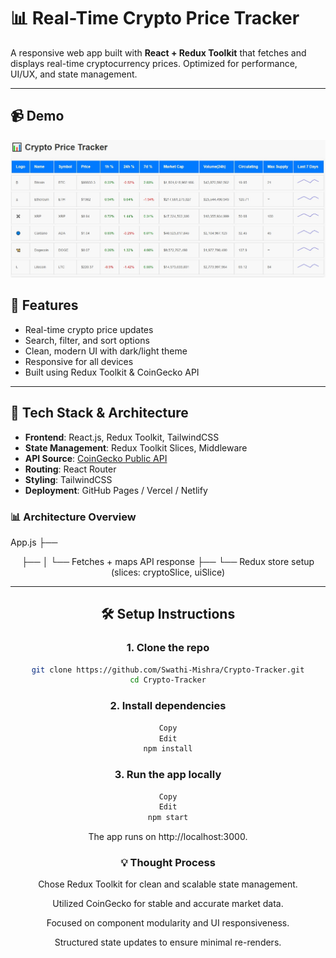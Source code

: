 # 📊 Real-Time Crypto Price Tracker

A responsive web app built with **React + Redux Toolkit** that fetches and displays real-time cryptocurrency prices. Optimized for performance, UI/UX, and state management.

---

## 📹 Demo

[![Watch the demo](./public/cryptoimage.jpg)](https://www.loom.com/share/f2e583f7ef594ec18869b407284e4fe3)


## 🚀 Features

- Real-time crypto price updates
- Search, filter, and sort options
- Clean, modern UI with dark/light theme
- Responsive for all devices
- Built using Redux Toolkit & CoinGecko API

---

## 🧱 Tech Stack & Architecture

- **Frontend**: React.js, Redux Toolkit, TailwindCSS
- **State Management**: Redux Toolkit Slices, Middleware
- **API Source**: [CoinGecko Public API](https://www.coingecko.com/en/api)
- **Routing**: React Router
- **Styling**: TailwindCSS
- **Deployment**: GitHub Pages / Vercel / Netlify

### 📊 Architecture Overview
App.js ├── <Header /> ├── <CryptoList /> │ └── Fetches + maps API response ├── <CryptoDetails /> └── Redux store setup (slices: cryptoSlice, uiSlice)


---

## 🛠️ Setup Instructions

### 1. Clone the repo

```bash
git clone https://github.com/Swathi-Mishra/Crypto-Tracker.git
cd Crypto-Tracker
```

### 2. Install dependencies
```bash
Copy
Edit
npm install
```

### 3. Run the app locally
```bash
Copy
Edit
npm start
```
The app runs on http://localhost:3000.

### 💡 Thought Process
Chose Redux Toolkit for clean and scalable state management.

Utilized CoinGecko for stable and accurate market data.

Focused on component modularity and UI responsiveness.

Structured state updates to ensure minimal re-renders.
